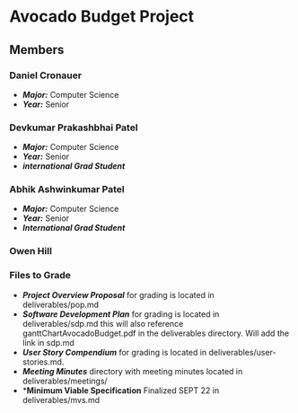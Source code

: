 # Avocado Budget Project

## Members

### Daniel Cronauer
- ***Major:*** Computer Science
- ***Year:*** Senior
### Devkumar Prakashbhai Patel
- ***Major:*** Computer Science
- ***Year:*** Senior
- ***international Grad Student***
### Abhik Ashwinkumar Patel
- ***Major:*** Computer Science
- ***Year:*** Senior
- ***International Grad Student***
### Owen Hill

### Files to Grade
- ***Project Overview Proposal*** for grading is located in deliverables/pop.md
- ***Software Development Plan*** for grading is located in deliverables/sdp.md this will also reference ganttChartAvocadoBudget.pdf in the deliverables directory. Will add the link in sdp.md
- ***User Story Compendium*** for grading is located in deliverables/user-stories.md.
- ***Meeting Minutes*** directory with meeting minutes located in deliverables/meetings/
- ***Minimum Viable Specification** Finalized SEPT 22 in deliverables/mvs.md

